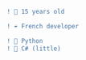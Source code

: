 ```diff
! 👀 15 years old
```

```diff
! ☔️ French developer 
```

```diff
! 🐍 Python
! 🔫 C# (little)
```
